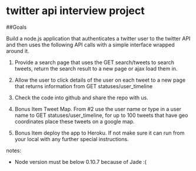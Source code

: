 twitter api interview project
===

##Goals

Build a node.js application that authenticates a twitter user to the twitter
API and then uses the following API calls with a simple interface wrapped
around it.

1. Provide a search page that uses the GET search/tweets to search tweets,
return the search result to a new page or ajax load them in.

2. Allow the user to click details of the user on each tweet to a new page that
returns information from GET statuses/user_timeline

3. Check the code into github and share the repo with us.

4. Bonus Item Tweet Map. From #2 use the user name or type in a user name to
GET statuses/user_timeline, for up to 100 tweets that have geo coordinates
place these tweets on a google map.

5. Bonus Item  deploy the app to Heroku. If not make sure it can run from your
local with any further special instructions.

notes:

- Node version must be below 0.10.7 because of Jade :(
